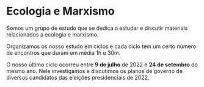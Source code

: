# Ecologia e Marxismo

Somos um grupo de estudo que se dedica a estudar e discutir materiais relacionados a ecologia e marxismo.

Organizamos os nosso estudo em ciclos e cada ciclo tem um certo número de encontros que duram em média 1h e 30m.

O nosso último ciclo ocorreu entre **9 de julho** de 2022 e **24 de setembro** do mesmo ano.
Nele investigamos e discutimos os planos de governo de diversos candidatos das eleições presidenciais de 2022.